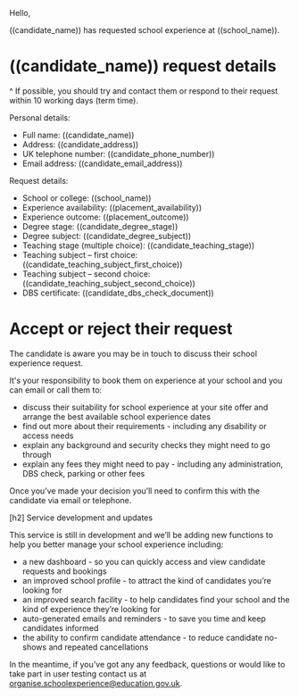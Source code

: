 Hello,

((candidate_name)) has requested school experience at ((school_name)).

# ((candidate_name)) request details

^ If possible, you should try and contact them or respond to their request within 10 working days (term time).

Personal details:

* Full name: ((candidate_name))
* Address: ((candidate_address))
* UK telephone number: ((candidate_phone_number))
* Email address: ((candidate_email_address))

Request details:

* School or college: ((school_name))
* Experience availability: ((placement_availability))
* Experience outcome: ((placement_outcome))
* Degree stage: ((candidate_degree_stage))
* Degree subject: ((candidate_degree_subject))
* Teaching stage (multiple choice): ((candidate_teaching_stage))
* Teaching subject – first choice: ((candidate_teaching_subject_first_choice))
* Teaching subject – second choice: ((candidate_teaching_subject_second_choice))
* DBS certificate: ((candidate_dbs_check_document))

# Accept or reject their request

The candidate is aware you may be in touch to discuss their school experience request.

It's your responsibility to book them on experience at your school and you can email or call them to:

* discuss their suitability for school experience at your site
offer and arrange the best available school experience dates
* find out more about their requirements - including any disability or access needs
* explain any background and security checks they might need to go through
* explain any fees they might need to pay - including any administration, DBS check, parking or other fees

Once you’ve made your decision you’ll need to confirm this with the candidate via email or telephone.

[h2] Service development and updates

This service is still in development and we’ll be adding new functions to help you better manage your school experience including:

* a new dashboard - so you can quickly access and view candidate requests and bookings
* an improved school profile - to attract the kind of candidates you’re looking for
* an improved search facility - to help candidates find your school and the kind of experience they’re looking for
* auto-generated emails and reminders - to save you time and keep candidates informed
* the ability to confirm candidate attendance - to reduce candidate no-shows and repeated cancellations

In the meantime, if you’ve got any any feedback, questions or would like to take part in user testing contact us at organise.schoolexperience@education.gov.uk.